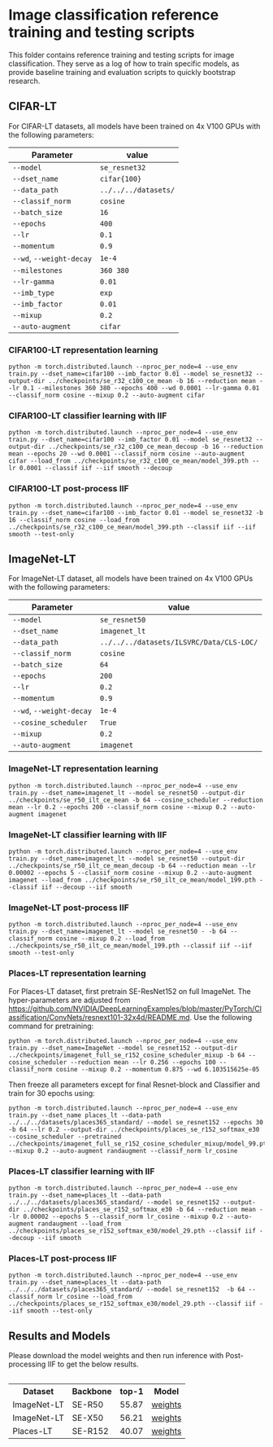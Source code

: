 # Image classification reference training and testing scripts 

This folder contains reference training and testing scripts for image classification.
They serve as a log of how to train specific models, as provide baseline
training and evaluation scripts to quickly bootstrap research.

## CIFAR-LT 
For CIFAR-LT datasets, all models have been trained on 4x V100 GPUs with 
the following parameters:

| Parameter                | value  |
| ------------------------ | ------ |
| `--model`                |`se_resnet32`|
| `--dset_name`            |`cifar{100}`|
| `--data_path`            |`../../../datasets/`|
| `--classif_norm`         |`cosine`|
| `--batch_size`           | `16`   |
| `--epochs`               | `400`  |
| `--lr`                   | `0.1`  |
| `--momentum`             | `0.9`  |
| `--wd`, `--weight-decay` | `1e-4` |
| `--milestones  `         |`360 380` |
| `--lr-gamma`             | `0.01` |
| `--imb_type`             | `exp`  |
| `--imb_factor`           | `0.01` |
| `--mixup`                | `0.2`  |
| `--auto-augment`         | `cifar`|


### CIFAR100-LT representation learning
```
python -m torch.distributed.launch --nproc_per_node=4 --use_env  train.py --dset_name=cifar100 --imb_factor 0.01 --model se_resnet32 --output-dir ../checkpoints/se_r32_c100_ce_mean -b 16 --reduction mean --lr 0.1 --milestones 360 380 --epochs 400 --wd 0.0001 --lr-gamma 0.01 --classif_norm cosine --mixup 0.2 --auto-augment cifar
```

### CIFAR100-LT classifier learning with IIF
```
python -m torch.distributed.launch --nproc_per_node=4 --use_env  train.py --dset_name=cifar100 --imb_factor 0.01 --model se_resnet32 --output-dir ../checkpoints/se_r32_c100_ce_mean_decoup -b 16 --reduction mean --epochs 20 --wd 0.0001 --classif_norm cosine --auto-augment cifar --load_from ../checkpoints/se_r32_c100_ce_mean/model_399.pth --lr 0.0001 --classif iif --iif smooth --decoup
```

### CIFAR100-LT post-process IIF
```
python -m torch.distributed.launch --nproc_per_node=4 --use_env  train.py --dset_name=cifar100 --imb_factor 0.01 --model se_resnet32 -b 16 --classif_norm cosine --load_from ../checkpoints/se_r32_c100_ce_mean/model_399.pth --classif iif --iif smooth --test-only
```

## ImageNet-LT 
For ImageNet-LT dataset, all models have been trained on 4x V100 GPUs with 
the following parameters:

| Parameter                | value  |
| ------------------------ | ------ |
| `--model`                |`se_resnet50`|
| `--dset_name`            |`imagenet_lt`|
| `--data_path`            |`../../../datasets/ILSVRC/Data/CLS-LOC/`|
| `--classif_norm`         |`cosine`|
| `--batch_size`           | `64`   |
| `--epochs`               | `200`  |
| `--lr`                   | `0.2`  |
| `--momentum`             | `0.9`  |
| `--wd`, `--weight-decay` | `1e-4` |
| `--cosine_scheduler`     | `True` |
| `--mixup`                | `0.2`  |
| `--auto-augment`         | `imagenet`|


### ImageNet-LT representation learning
```
python -m torch.distributed.launch --nproc_per_node=4 --use_env  train.py --dset_name=imagenet_lt --model se_resnet50 --output-dir ../checkpoints/se_r50_ilt_ce_mean -b 64 --cosine_scheduler --reduction mean --lr 0.2 --epochs 200 --classif_norm cosine --mixup 0.2 --auto-augment imagenet
```

### ImageNet-LT classifier learning with IIF
```
python -m torch.distributed.launch --nproc_per_node=4 --use_env  train.py --dset_name=imagenet_lt --model se_resnet50 --output-dir ../checkpoints/se_r50_ilt_ce_mean_decoup -b 64 --reduction mean --lr 0.00002 --epochs 5 --classif_norm cosine --mixup 0.2 --auto-augment imagenet --load_from ../checkpoints/se_r50_ilt_ce_mean/model_199.pth --classif iif --decoup --iif smooth
```

### ImageNet-LT post-process IIF
```
python -m torch.distributed.launch --nproc_per_node=4 --use_env  train.py --dset_name=imagenet_lt --model se_resnet50 - -b 64 --classif_norm cosine --mixup 0.2 --load_from ../checkpoints/se_r50_ilt_ce_mean/model_199.pth --classif iif --iif smooth --test-only
```

### Places-LT representation learning
For Places-LT dataset, first pretrain SE-ResNet152 on full ImageNet. The hyper-parameters are adjusted from https://github.com/NVIDIA/DeepLearningExamples/blob/master/PyTorch/Classification/ConvNets/resnext101-32x4d/README.md. Use the following command for pretraining:
```
python -m torch.distributed.launch --nproc_per_node=4 --use_env  train.py --dset_name=ImageNet --model se_resnet152 --output-dir ../checkpoints/imagenet_full_se_r152_cosine_scheduler_mixup -b 64 --cosine_scheduler --reduction mean --lr 0.256 --epochs 100 --classif_norm cosine --mixup 0.2 --momentum 0.875 --wd 6.103515625e-05
```

Then freeze all parameters except for final Resnet-block and Classifier and train for 30 epochs using:

```
python -m torch.distributed.launch --nproc_per_node=4 --use_env train.py --dset_name places_lt --data-path ../../../datasets/places365_standard/ --model se_resnet152 --epochs 30 -b 64 --lr 0.2 --output-dir ../checkpoints/places_se_r152_softmax_e30 --cosine_scheduler --pretrained ../checkpoints/imagenet_full_se_r152_cosine_scheduler_mixup/model_99.pth --mixup 0.2 --auto-augment randaugment --classif_norm lr_cosine
```

### Places-LT classifier learning with IIF
```
python -m torch.distributed.launch --nproc_per_node=4 --use_env  train.py --dset_name=places_lt --data-path ../../../datasets/places365_standard/ --model se_resnet152 --output-dir ../checkpoints/places_se_r152_softmax_e30 -b 64 --reduction mean --lr 0.00002 --epochs 5 --classif_norm lr_cosine --mixup 0.2 --auto-augment randaugment --load_from ../checkpoints/places_se_r152_softmax_e30/model_29.pth --classif iif --decoup --iif smooth
```

### Places-LT post-process IIF
```
python -m torch.distributed.launch --nproc_per_node=4 --use_env  train.py --dset_name=places_lt --data-path ../../../datasets/places365_standard/ --model se_resnet152  -b 64 --classif_norm lr_cosine --load_from ../checkpoints/places_se_r152_softmax_e30/model_29.pth --classif iif --iif smooth --test-only
```


## Results and Models
Please download the model weights and then run inference with Post-processing IIF to get the below results. 
<table style="float: left; margin-right: 10px;">
    <tr>
        <th>Dataset</th>
        <th>Backbone</th>
        <th>top-1</th>
        <th>Model</th>
    </tr>
    <tr>
        <td>ImageNet-LT</td>
        <td>SE-R50</td>
        <td>55.87</td>
        <td><a href="https://drive.google.com/file/d/1_l6HyKDfbh617XJM_pTR_spwIzJXrxkg/view?usp=sharing">weights</a></td>
    </tr>
    <tr>
        <td>ImageNet-LT</td>
        <td>SE-X50</td>
        <td>56.21</td>
        <td><a href="https://drive.google.com/file/d/1fYj9Hh7bjbLlaAG1KFVmLlCQB_XAQume/view?usp=sharing">weights</a></td>
    </tr>
        <tr>
        <td>Places-LT</td>
        <td>SE-R152</td>
        <td>40.07</td>
        <td><a href="https://drive.google.com/file/d/164CzlszBJNTZWtGRgv41j9iI3rHhzBIo/view?usp=sharing">weights</a></td>
    </tr>

</table>

